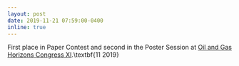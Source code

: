 ```yaml
---
layout: post
date: 2019-11-21 07:59:00-0400
inline: true
---
```


First place in Paper Contest and second in the Poster Session at [Oil and Gas Horizons Congress XI](https://www.rogtecmagazine.com/results-of-the-11th-international-youth-scientific-practical-congress-oil-and-gas-horizons/).\textbf{11 2019}